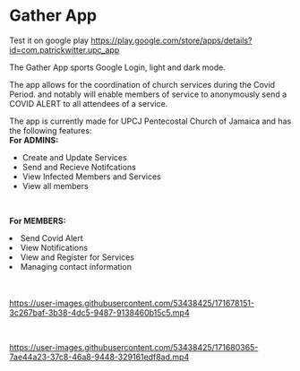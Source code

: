 # Gather App 

Test it on google play https://play.google.com/store/apps/details?id=com.patrickwitter.upc_app

The Gather App sports Google Login, light and dark mode.

 The app allows for the coordination of church services during the Covid Period. and notably will enable members of service to anonymously send a COVID ALERT to all attendees of a service. 

The app is currently made for UPCJ Pentecostal Church of Jamaica and has the following features:<br/>
<b>For ADMINS:</b>
<ul>
<li>Create and Update Services</li>
  <li>Send and Recieve Notifcations</li>
  <li>View Infected Members and Services</li> 
  <li>View all members </li>
  </ul>
<br/>

<b>For MEMBERS:</b>
<li>Send Covid Alert</li>
<li>View Notifications</li>
<li>View and Register for Services</li> 
<li>Managing contact information</li>
<br/> <br/>


https://user-images.githubusercontent.com/53438425/171678151-3c267baf-3b38-4dc5-9487-9138460b15c5.mp4

<br/>



https://user-images.githubusercontent.com/53438425/171680365-7ae44a23-37c8-46a8-9448-329161edf8ad.mp4


